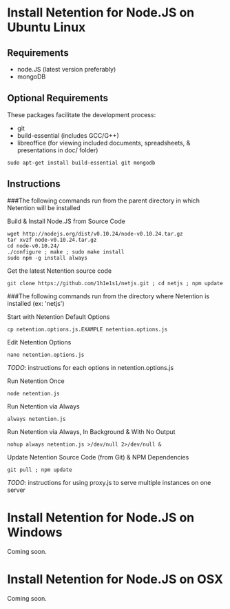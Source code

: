 Install Netention for Node.JS on Ubuntu Linux
=============================================

Requirements
------------
*   node.JS (latest version preferably)
*   mongoDB

Optional Requirements
---------------------
These packages facilitate the development process:
*   git
*   build-essential (includes GCC/G++)
*   libreoffice (for viewing included documents, spreadsheets, & presentations in doc/ folder)

```
sudo apt-get install build-essential git mongodb
```

Instructions
------------

###The following commands run from the parent directory in which Netention will be installed

Build & Install Node.JS from Source Code
```
wget http://nodejs.org/dist/v0.10.24/node-v0.10.24.tar.gz
tar xvzf node-v0.10.24.tar.gz 
cd node-v0.10.24/
./configure ; make ; sudo make install
sudo npm -g install always
```

Get the latest Netention source code
```
git clone https://github.com/1h1e1s1/netjs.git ; cd netjs ; npm update
```

###The following commands run from the directory where Netention is installed (ex: 'netjs')

Start with Netention Default Options
```
cp netention.options.js.EXAMPLE netention.options.js
```

Edit Netention Options
```
nano netention.options.js
```

*TODO*: instructions for each options in netention.options.js

Run Netention Once
```
node netention.js
```

Run Netention via Always
```
always netention.js
```

Run Netention via Always, In Background & With No Output
```
nohup always netention.js >/dev/null 2>/dev/null &
```

Update Netention Source Code (from Git) & NPM Dependencies
```
git pull ; npm update
```

*TODO*: instructions for using proxy.js to serve multiple instances on one server



Install Netention for Node.JS on Windows
========================================
Coming soon.



Install Netention for Node.JS on OSX
========================================
Coming soon.

